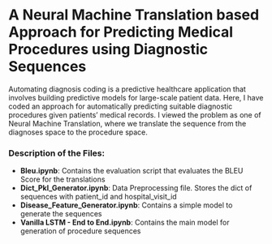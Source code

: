 # A Neural Machine Translation based Approach for Predicting Medical Procedures using Diagnostic Sequences

Automating diagnosis coding is a predictive healthcare application that involves building predictive models for large-scale patient data. Here, I have coded an approach for automatically predicting suitable diagnostic procedures given patients’ medical records. I viewed the problem as one of Neural Machine Translation, where we translate the sequence from the diagnoses space to the procedure space.

### Description of the Files:

- **Bleu.ipynb**: Contains the evaluation script that evaluates the BLEU Score for the translations
- **Dict_Pkl_Generator.ipynb**: Data Preprocessing file. Stores the dict of sequences with patient_id and hospital_visit_id
- **Disease_Feature_Generator.ipynb**: Contains a simple model to generate the sequences
- **Vanilla LSTM - End to End.ipynb**: Contains the main model for generation of procedure sequences
